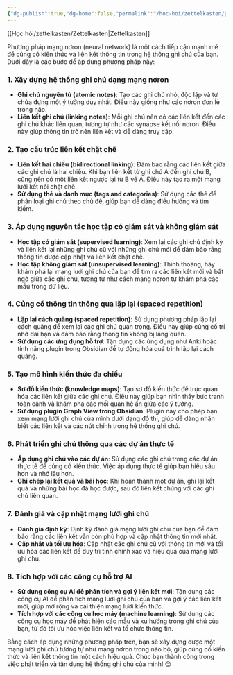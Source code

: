 ```yaml
---
{"dg-publish":true,"dg-home":false,"permalink":"/hoc-hoi/zettelkasten/phuong-phap-mang-noron/","dgPassFrontmatter":true,"noteIcon":"","updated":"2025-01-14T22:13:17.772+07:00"}
---
```



[[Học hỏi/zettelkasten/Zettelkasten\|Zettelkasten]]


Phương pháp mạng nơron (neural network) là một cách tiếp cận mạnh mẽ để củng cố kiến thức và liên kết thông tin trong hệ thống ghi chú của bạn. Dưới đây là các bước để áp dụng phương pháp này:

### 1. **Xây dựng hệ thống ghi chú dạng mạng nơron**
- **Ghi chú nguyên tử (atomic notes)**: Tạo các ghi chú nhỏ, độc lập và tự chứa đựng một ý tưởng duy nhất. Điều này giống như các nơron đơn lẻ trong não.
- **Liên kết ghi chú (linking notes)**: Mỗi ghi chú nên có các liên kết đến các ghi chú khác liên quan, tương tự như các synapse kết nối nơron. Điều này giúp thông tin trở nên liên kết và dễ dàng truy cập.

### 2. **Tạo cấu trúc liên kết chặt chẽ**
- **Liên kết hai chiều (bidirectional linking)**: Đảm bảo rằng các liên kết giữa các ghi chú là hai chiều. Khi bạn liên kết từ ghi chú A đến ghi chú B, cũng nên có một liên kết ngược lại từ B về A. Điều này tạo ra một mạng lưới kết nối chặt chẽ.
- **Sử dụng thẻ và danh mục (tags and categories)**: Sử dụng các thẻ để phân loại ghi chú theo chủ đề, giúp bạn dễ dàng điều hướng và tìm kiếm.

### 3. **Áp dụng nguyên tắc học tập có giám sát và không giám sát**
- **Học tập có giám sát (supervised learning)**: Xem lại các ghi chú định kỳ và liên kết lại những ghi chú cũ với những ghi chú mới để đảm bảo rằng thông tin được cập nhật và liên kết chặt chẽ.
- **Học tập không giám sát (unsupervised learning)**: Thỉnh thoảng, hãy khám phá lại mạng lưới ghi chú của bạn để tìm ra các liên kết mới và bất ngờ giữa các ghi chú, tương tự như cách mạng nơron tự khám phá các mẫu trong dữ liệu.

### 4. **Củng cố thông tin thông qua lặp lại (spaced repetition)**
- **Lặp lại cách quãng (spaced repetition)**: Sử dụng phương pháp lặp lại cách quãng để xem lại các ghi chú quan trọng. Điều này giúp củng cố trí nhớ dài hạn và đảm bảo rằng thông tin không bị lãng quên.
- **Sử dụng các ứng dụng hỗ trợ**: Tận dụng các ứng dụng như Anki hoặc tính năng plugin trong Obsidian để tự động hóa quá trình lặp lại cách quãng.

### 5. **Tạo mô hình kiến thức đa chiều**
- **Sơ đồ kiến thức (knowledge maps)**: Tạo sơ đồ kiến thức để trực quan hóa các liên kết giữa các ghi chú. Điều này giúp bạn nhìn thấy bức tranh toàn cảnh và khám phá các mối quan hệ ẩn giữa các ý tưởng.
- **Sử dụng plugin Graph View trong Obsidian**: Plugin này cho phép bạn xem mạng lưới ghi chú của mình dưới dạng đồ thị, giúp dễ dàng nhận biết các liên kết và các nút chính trong hệ thống ghi chú.

### 6. **Phát triển ghi chú thông qua các dự án thực tế**
- **Áp dụng ghi chú vào các dự án**: Sử dụng các ghi chú trong các dự án thực tế để củng cố kiến thức. Việc áp dụng thực tế giúp bạn hiểu sâu hơn và nhớ lâu hơn.
- **Ghi chép lại kết quả và bài học**: Khi hoàn thành một dự án, ghi lại kết quả và những bài học đã học được, sau đó liên kết chúng với các ghi chú liên quan.

### 7. **Đánh giá và cập nhật mạng lưới ghi chú**
- **Đánh giá định kỳ**: Định kỳ đánh giá mạng lưới ghi chú của bạn để đảm bảo rằng các liên kết vẫn còn phù hợp và cập nhật thông tin mới nhất.
- **Cập nhật và tối ưu hóa**: Cập nhật các ghi chú cũ với thông tin mới và tối ưu hóa các liên kết để duy trì tính chính xác và hiệu quả của mạng lưới ghi chú.

### 8. **Tích hợp với các công cụ hỗ trợ AI**
- **Sử dụng công cụ AI để phân tích và gợi ý liên kết mới**: Tận dụng các công cụ AI để phân tích mạng lưới ghi chú của bạn và gợi ý các liên kết mới, giúp mở rộng và cải thiện mạng lưới kiến thức.
- **Tích hợp với các công cụ học máy (machine learning)**: Sử dụng các công cụ học máy để phát hiện các mẫu và xu hướng trong ghi chú của bạn, từ đó tối ưu hóa việc liên kết và tổ chức thông tin.

Bằng cách áp dụng những phương pháp trên, bạn sẽ xây dựng được một mạng lưới ghi chú tương tự như mạng nơron trong não bộ, giúp củng cố kiến thức và liên kết thông tin một cách hiệu quả. Chúc bạn thành công trong việc phát triển và tận dụng hệ thống ghi chú của mình! 😊